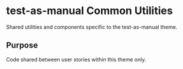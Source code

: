 # test-as-manual Common Utilities

Shared utilities and components specific to the test-as-manual theme.

## Purpose
Code shared between user stories within this theme only.
